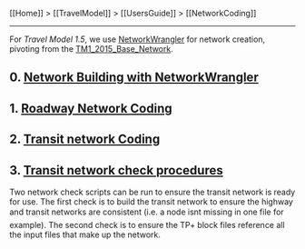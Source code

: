 [[Home]] > [[TravelModel]] > [[UsersGuide]] > [[NetworkCoding]]

***

For *Travel Model 1.5*, we use [NetworkWrangler](https://github.com/BayAreaMetro/NetworkWrangler) for network creation, pivoting from the [TM1_2015_Base_Network](https://github.com/BayAreaMetro/TM1_2015_Base_Network).

## 0. [Network Building with NetworkWrangler](Network-Building-with-NetworkWrangler)

## 1. [Roadway Network Coding](HighwayNetworkCoding)

## 2. [Transit network Coding](TransitNetworkCoding)

## 3. [Transit network check procedures](TransitNetworkCheck)

Two network check scripts can be run to ensure the transit network is ready for use. The first check is to build the transit network to ensure the highway and transit networks are consistent (i.e. a node isnt missing in one file for example). The second check is to ensure the TP+ block files reference all the input files that make up the network.
